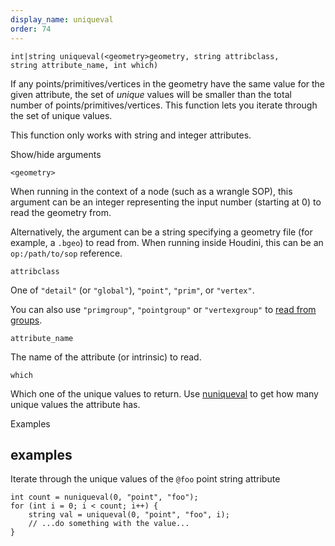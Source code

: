 ```yaml
---
display_name: uniqueval
order: 74
---
```

`int|string uniqueval(<geometry>geometry, string attribclass, string attribute_name, int which)`

If any points/primitives/vertices in the geometry have the same value for the given attribute, the set of *unique* values will be smaller than the total number of points/primitives/vertices. This function lets you iterate through the set of unique values.

This function only works with string and integer attributes.

Show/hide arguments

`<geometry>`

When running in the context of a node (such as a wrangle SOP), this argument can be an integer representing the input number (starting at 0) to read the geometry from.

Alternatively, the argument can be a string specifying a geometry file (for example, a `.bgeo`) to read from. When running inside Houdini, this can be an `op:/path/to/sop` reference.

`attribclass`

One of `"detail"` (or `"global"`), `"point"`, `"prim"`, or `"vertex"`.

You can also use `"primgroup"`, `"pointgroup"` or `"vertexgroup"` to [read from groups](../groups.html "You can read the contents of primitive/point/vertex groups in VEX as if they were attributes.").

`attribute_name`

The name of the attribute (or intrinsic) to read.

`which`

Which one of the unique values to return.
Use [nuniqueval](nuniqueval.html "Returns the number of unique values from an integer or string attribute.") to get how many unique values the attribute has.

Examples

## examples

Iterate through the unique values of the `@foo` point string attribute

```vex
int count = nuniqueval(0, "point", "foo");
for (int i = 0; i < count; i++) {
    string val = uniqueval(0, "point", "foo", i);
    // ...do something with the value...
}

```
